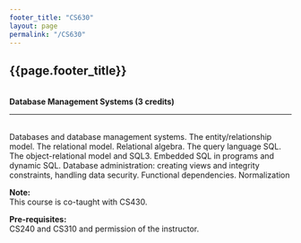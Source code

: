 ```yaml
---
footer_title: "CS630"
layout: page
permalink: "/CS630"
---
```


## {{page.footer_title}}
\
**Database Management Systems (3 credits)**

---
\
Databases and database management systems. The entity/relationship model. The relational model. Relational algebra. The query language SQL. The object-relational model and SQL3. Embedded SQL in programs and dynamic SQL. Database administration: creating views and integrity constraints, handling data security. Functional dependencies. Normalization

**Note:**
\
This course is co-taught with CS430.

**Pre-requisites:**
\
CS240 and CS310 and permission of the instructor.